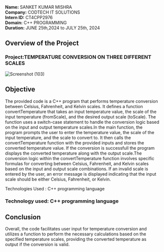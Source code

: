 **Name:** SANKET KUMAR MISHRA    
**Company:** CODTECH IT SOLUTIONS      
**Intern ID:** CT4CPP2976    
**Domain:** C++ PROGRAMMING       
**Duration:** JUNE 25th,2024 to JULY 25th, 2024


## Overview of the Project

### Project:TEMPERATURE CONVERSION ON THREE DIFFERENT SCALES

![Screenshot (103)](https://github.com/user-attachments/assets/a7604a07-cb70-43d3-9826-d27f6ff0f0f4)


## Objective
The provided code is a C++ program that performs temperature conversion between Celsius, Fahrenheit, and Kelvin scales. It defines a function convertTemperature that takes an input temperature value, the scale of the input temperature (fromScale), and the desired output scale (toScale). The function uses a switch-case statement to handle the conversion logic based on the input and output temperature scales.In the main function, the program prompts the user to enter the temperature value, the scale of the input temperature, and the scale to convert to. It then calls the convertTemperature function with the provided inputs and stores the converted temperature value. If the conversion is successfull the program displays the converted temperature along with the output scale.The conversion logic within the convertTemperature function involves specific formulas for converting between Celsius, Fahrenheit, and Kelvin scales based on the input and output scale combinations. If an invalid scale is entered by the user, an error message is displayed indicating that the input scale should be either Celsius, Fahrenheit, or Kelvin.

Technologies Used : C++ programming language

### Technology used: C++ programming language

## Conclusion
Overall, the code facilitates user input for temperature conversion and utilizes a function to perform the necessary calculations based on the specified temperature scales, providing the converted temperature as output if the conversion is valid.
